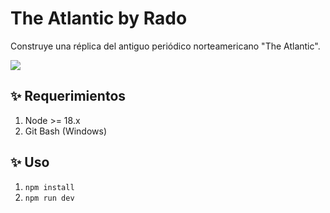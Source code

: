 # The Atlantic by Rado

Construye una réplica del antiguo periódico norteamericano "The Atlantic".

<img src="./frontend/design.png">

## ✨ Requerimientos

1. Node >= 18.x
2. Git Bash (Windows)

## ✨ Uso

1. `npm install`
2. `npm run dev`
